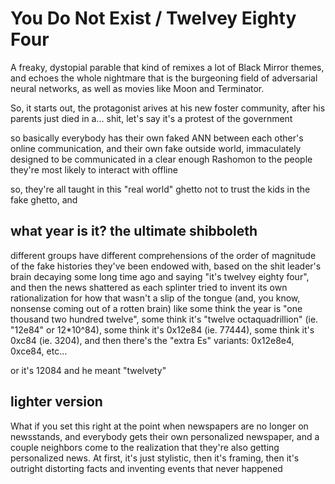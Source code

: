 # You Do Not Exist / Twelvey Eighty Four

A freaky, dystopial parable that kind of remixes a lot of Black Mirror themes, and echoes the whole nightmare that is the burgeoning field of adversarial neural networks, as well as movies like Moon and Terminator.

So, it starts out, the protagonist arives at his new foster community, after his parents just died in a... shit, let's say it's a protest of the government

so basically everybody has their own faked ANN between each other's online communication, and their own fake outside world, immaculately designed to be communicated in a clear enough Rashomon to the people they're most likely to interact with offline

so, they're all taught in this "real world" ghetto not to trust the kids in the fake ghetto, and

## what year is it? the ultimate shibboleth

different groups have different comprehensions of the order of magnitude of the fake histories they've been endowed with, based on the shit leader's brain decaying some long time ago and saying "it's twelvey eighty four", and then the news shattered as each splinter tried to invent its own rationalization for how that wasn't a slip of the tongue (and, you know, nonsense coming out of a rotten brain) like some think the year is "one thousand two hundred twelve", some think it's "twelve octaquadrillion" (ie. "12e84" or 12*10^84), some think it's 0x12e84 (ie. 77444), some think it's 0xc84 (ie. 3204), and then there's the "extra Es" variants: 0x12e8e4, 0xce84, etc...

or it's 12084 and he meant "twelvety"

## lighter version

What if you set this right at the point when newspapers are no longer on newsstands, and everybody gets their own personalized newspaper, and a couple neighbors come to the realization that they're also getting personalized news. At first, it's just stylistic, then it's framing, then it's outright distorting facts and inventing events that never happened
